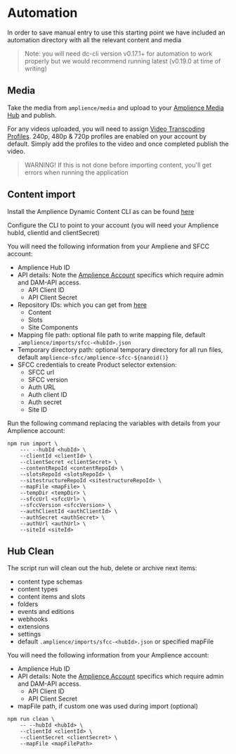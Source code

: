 # Automation

In order to save manual entry to use this starting point we have included an automation directory with all the relevant content and media

> Note: you will need dc-cli version v0.17.1+ for automation to work properly but we would recommend running latest (v0.19.0 at time of writing)

## Media

Take the media from `amplience/media` and upload to your [Amplience Media Hub](https://ondemand.amplience.com) and publish.

For any videos uploaded, you will need to assign [Video Transcoding Profiles](https://amplience.com/developers/docs/user-guides/assets/video/). 240p, 480p & 720p profiles are enabled on your account by default. Simply add the profiles to the video and once completed publish the video.

> WARNING! If this is not done before importing content, you'll get errors when running the application

## Content import

Install the Amplience Dynamic Content CLI as can be found [here](https://github.com/amplience/dc-cli)

Configure the CLI to point to your account (you will need your Amplience hubId, clientId and clientSecret)

You will need the following information from your Ampliene and SFCC account:

* Amplience Hub ID
* API details: Note the [Amplience Account](amplience-account.md) specifics which require admin and DAM-API access.
    * API Client ID
    * API Client Secret
* Repository IDs: which you can get from [here](https://amplience.com/docs/intro/repositorysettings.html)
    * Content
    * Slots
    * Site Components
* Mapping file path: optional file path to write mapping file, default `.amplience/imports/sfcc-<hubId>.json`
* Temporary directory path: optional temporary directory for all run files, default `amplience-sfcc/amplience-sfcc-${nanoid()}`
* SFCC credentials to create Product selector extension:
    * SFCC url
    * SFCC version
    * Auth URL
    * Auth client ID
    * Auth secret
    * Site ID

Run the following command replacing the variables with details from your Amplience account:

```
npm run import \
    --- --hubId <hubId> \
    --clientId <clientId> \
    --clientSecret <clientSecret> \
    --contentRepoId <contentRepoId> \
    --slotsRepoId <slotsRepoId> \
    --sitestructureRepoId <sitestructureRepoId> \
    --mapFile <mapFile> \
    --tempDir <tempDir> \
    --sfccUrl <sfccUrl> \
    --sfccVersion <sfccVersion> \
    --authClientId <authClientId> \
    --authSecret <authSecret> \
    --authUrl <authUrl> \
    --siteId <siteId>
```

## Hub Clean

The script run will clean out the hub, delete or archive next items:
 - content type schemas
 - content types
 - content items and slots
 - folders
 - events and editions
 - webhooks
 - extensions
 - settings
 - default `.amplience/imports/sfcc-<hubId>.json` or specified mapFile

You will need the following information from your Amplience account:
* Amplience Hub ID
* API details: Note the [Amplience Account](amplience-account.md) specifics which require admin and DAM-API access.
  * API Client ID
  * API Client Secret
* mapFile path, if custom one was used during import (optional)

```
npm run clean \
    -- --hubId <hubId> \
    --clientId <clientId> \
    --clientSecret <clientSecret> \
    --mapFile <mapFilePath> 
```
